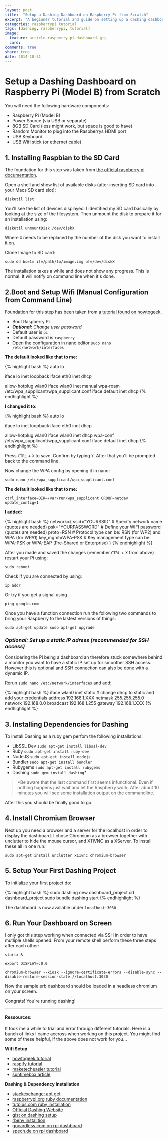 ```yaml
---
layout: post
title:  "Setup a Dashing Dashboard on Raspberry Pi from Scratch"
excerpt: "A beginner tutorial and guide on setting up a dashing dashboard on a raspberry pi, starting completly from scratch."
categories: raspberrypi tutorial
tags: [dashing, raspberrypi, tutorial]
image:
  feature: article-raspberry-pi-dashboard.jpg
  card:
comments: true
share: true
date: 2014-10-31
---
```


# Setup a Dashing Dashboard on Raspberry Pi (Model B) from Scratch

You will need the following hardware components:

 * Raspberry Pi (Model B)
 * Power Source (via USB or separate)
 * 8GB SD Card (less might work, but space is good to have)
 * Random Monitor to plug into the Raspberrys HDMI port
 * USB Keyboard
 * USB Wifi stick (or ethernet cable)

## 1. Installing Raspbian to the SD Card

The foundation for this step was taken from [the official raspberry pi documentation](//www.raspberrypi.org/documentation/installation/installing-images/mac.md).

Open a shell and show list of available disks (after inserting SD card into your Macs SD card slot):

`diskutil list`

You'll see the list of devices displayed. I identified my SD card basically by looking at the size of the filesystem.
Then unmount the disk to prepare it for an installation using:

`diskutil unmountDisk /dev/diskX`

Where `X` needs to be replaced by the number of the disk you want to install it on.

Clone Image to SD card:

`sudo dd bs=1m if=/path/to/image.img of=/dev/diskX`

The installation takes a while and does not show any progress. This is normal. It will notify on command line when it's done.


## 2.Boot and Setup Wifi (Manual Configuration from Command Line)

Foundation for this step has been taken from [a tutorial found on howtogeek](//www.howtogeek.com/167425/how-to-setup-wi-fi-on-your-raspberry-pi-via-the-command-line/).

 * Boot Raspberry Pi
 * ***Optional:** Change user password*
 * Default user is `pi`
 * Default password is `raspberry`
 * Open the configuration in nano editor
 `sudo nano /etc/network/interfaces`

**The default looked like that to me:**

{% highlight bash %}
auto lo

iface lo inet loopback
iface eth0 inet dhcp

allow-hotplug wlan0
iface wlan0 inet manual
wpa-roam /etc/wpa_supplicant/wpa_supplicant.conf
iface default inet dhcp
{% endhighlight %}

**I changed it to:**

{% highlight bash %}
auto lo

iface lo inet loopback
iface eth0 inet dhcp

allow-hotplug wlan0
iface wlan0 inet dhcp
wpa-conf /etc/wpa_supplicant/wpa_supplicant.conf
iface default inet dhcp
{% endhighlight %}

Press `CTRL` + `X` to save. Confirm by typing `Y`. After that you'll be prompted back to the command line.

Now change the WPA config by opening it in nano:

`sudo nano /etc/wpa_supplicant/wpa_supplicant.conf`

**The default looked like that to me:**

`
ctrl_interface=DIR=/var/run/wpa_supplicant GROUP=netdev
update_config=1
`

**I added:**

{% highlight bash %}
network={
ssid="YOURSSID"     # Specify network name (quotes are needed)
psk="YOURPASSWORD"  # Define your WIFI password (quotes are needed)
proto=RSN           # Protocol type can be: RSN (for WP2) and WPA (for WPA1)
key_mgmt=WPA-PSK    # Key management type can be: WPA-PSK or WPA-EAP (Pre-Shared or Enterprise)
}
{% endhighlight %}

After you made and saved the changes (remember `CTRL` + `X` from above) restart your Pi using:

`sudo reboot`

Check if you are connected by using:

`ip addr`

Or try if you get a signal using

`ping google.com`

Once you have a function connection run the following two commands to bring your Raspberry to the lastest versions of things:

`
sudo apt-get update
sudo apt-get upgrade
`


### *Optional: Set up a static IP adress (recommended for SSH access)*

Considering the Pi being a dashboard an therefore stuck somewhere behind a monitor you want to have a static IP set up for smoother SSH access. However this is optional and SSH connection can also be done with a dynamic IP.

Rerun  `sudo nano /etc/network/interfaces` and add:

{% highlight bash %}
iface wlan0 inet static # change dhcp to static and add your credentials
address 192.168.1.XXX
netmask 255.255.255.0  
network 192.168.0.0
broadcast 192.168.1.255
gateway 192.168.1.XXX
{% endhighlight %}

## 3. Installing Dependencies for Dashing

To install Dashing as a ruby gem perfom the following installations:

* LibSSL Dev `sudo apt-get install libssl-dev`
* Ruby `sudo apt-get install ruby-dev`
* NodeJS `sudo apt-get install nodejs`
* Bundler `sudo apt-get install bundler`
* Rubygems `sudo apt-get install rubygems`
* Dashing `sudo gem install dashing`*

> *Be aware that the last command first seems infunctional. Even if nothing happens just wait and let the Raspberry work. After about 10 minutes you will see some installation output on the commandline.


After this you should be finally good to go.



## 4. Install Chromium Browser

Next up you need a browser and a server for the localhost in order to display the dashboard. I chose Chromium as a browser together with unclutter to hide the mouse cursor, and X11VNC as a XServer. To install these all in one run:

`sudo apt-get install unclutter x11vnc chromium-browser`


## 5. Setup Your First Dashing Project

To initialize your first project do:

{% highlight bash %}
sudo dashing new dashboard_project
cd dashboard_project
sudo bundle
dashing start
{% endhighlight %}

The dashboard is now available under `localhost:3030`


## 6. Run Your Dashboard on Screen

I only got this step working when connected via SSH in order to have mutliple shells opened. From your remote shell perform these three steps after each other:

`startx &`

`export DISPLAY=:0.0`

`chromium-browser --kiosk --ignore-certificate-errors --disable-sync
--disable-restore-session-state //localhost:3030`

Now the sample.erb dashboard should be loaded in a headless chromium on your screen.

Congrats! You're running dashing!


---


#### Ressources:

It took me a while to trial and error through different tutorials. Here is a bunch of links I came accross when working on this project. You might find some of these helpful, if the above does not work for you...

**Wifi Setup**

* [howtogeek tutorial](//www.howtogeek.com/167425/how-to-setup-wi-fi-on-your-raspberry-pi-via-the-command-line/)
* [raspify tutorial](//www.raspyfi.com/wi-fi-on-raspberry-pi-a-simple-guide/)
* [maketecheasier tutorial](//www.maketecheasier.com/setup-wifi-on-raspberry-pi/)
* [suntimebox article](//www.suntimebox.com/raspberry-pi-tutorial-course/week-3/day2-1-wireless-network-setup/)

**Dashing & Dependency Installation**

 * [stackexchange: apt get](//raspberrypi.stackexchange.com/questions/9307/apt-get-installation-doesnt-work-on-raspberry-pi)
 * [raspberrypi.org ruby documentation](//www.raspberrypi.org/documentation/linux/software/ruby.md)
 * [tutplus.com ruby installation](//computers.tutsplus.com/tutorials/how-to-install-ruby-on-rails-on-raspberry-pi--cms-21421)
 * [Official Dashing Website](//dashing.io/)
 * [gist on dashing setup ](https://gist.github.com/stonehippo/5896381)
 * [rbenv installtion](https://github.com/sstephenson/rbenv)
 * [gocardless.com on rpi dashboard](https://gocardless.com/blog/raspberry-pi-metric-dashboards/)
 * [spech.de on rpi dashboard](//www.spech.de/blog/article/dashboard)
